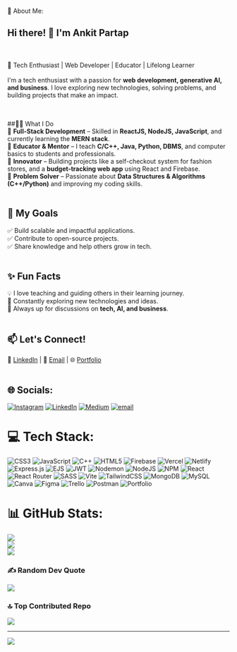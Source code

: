 💫 About Me:
## Hi there! 👋 I'm Ankit Partap  
<br><br>
🚀 Tech Enthusiast | Web Developer | Educator | Lifelong Learner  <br><br>
I'm a tech enthusiast with a passion for **web development, generative AI, and business**. I love exploring new technologies, solving problems, and building projects that make an impact.  
<br><br>

##👨‍💻 What I Do  <br>
🔹 **Full-Stack Development** – Skilled in **ReactJS, NodeJS, JavaScript**, and currently learning the **MERN stack**.  <br>
🔹 **Educator & Mentor** – I teach **C/C++, Java, Python, DBMS**, and computer basics to students and professionals.  <br>
🔹 **Innovator** – Building projects like a self-checkout system for fashion stores, and a **budget-tracking web app** using React and Firebase.  <br>
🔹 **Problem Solver** – Passionate about **Data Structures & Algorithms (C++/Python)** and improving my coding skills.  <br><br>

## 🎯 My Goals  <br>
✅ Build scalable and impactful applications.  <br>
✅ Contribute to open-source projects.  <br>
✅ Share knowledge and help others grow in tech.  <br><br>

## ✨ Fun Facts  <br>
💡 I love teaching and guiding others in their learning journey.  <br>
📖 Constantly exploring new technologies and ideas.  <br>
💬 Always up for discussions on **tech, AI, and business**.  <br><br>

## 📫 Let's Connect!  <br>
💼 [LinkedIn](#) | 📧 [Email](#) | 🌐 [Portfolio](#)  <br><br>


## 🌐 Socials:
[![Instagram](https://img.shields.io/badge/Instagram-%23E4405F.svg?logo=Instagram&logoColor=white)](https://instagram.com/ankitpartap24) [![LinkedIn](https://img.shields.io/badge/LinkedIn-%230077B5.svg?logo=linkedin&logoColor=white)](https://linkedin.com/in/ankitpartap) [![Medium](https://img.shields.io/badge/Medium-12100E?logo=medium&logoColor=white)](https://medium.com/@ankitpartap24) [![email](https://img.shields.io/badge/Email-D14836?logo=gmail&logoColor=white)](mailto:ankitpartap24@gmail.com) 

# 💻 Tech Stack:
![CSS3](https://img.shields.io/badge/css3-%231572B6.svg?style=for-the-badge&logo=css3&logoColor=white) ![JavaScript](https://img.shields.io/badge/javascript-%23323330.svg?style=for-the-badge&logo=javascript&logoColor=%23F7DF1E) ![C++](https://img.shields.io/badge/c++-%2300599C.svg?style=for-the-badge&logo=c%2B%2B&logoColor=white) ![HTML5](https://img.shields.io/badge/html5-%23E34F26.svg?style=for-the-badge&logo=html5&logoColor=white) ![Firebase](https://img.shields.io/badge/firebase-%23039BE5.svg?style=for-the-badge&logo=firebase) ![Vercel](https://img.shields.io/badge/vercel-%23000000.svg?style=for-the-badge&logo=vercel&logoColor=white) ![Netlify](https://img.shields.io/badge/netlify-%23000000.svg?style=for-the-badge&logo=netlify&logoColor=#00C7B7) ![Express.js](https://img.shields.io/badge/express.js-%23404d59.svg?style=for-the-badge&logo=express&logoColor=%2361DAFB) ![EJS](https://img.shields.io/badge/ejs-%23B4CA65.svg?style=for-the-badge&logo=ejs&logoColor=black) ![JWT](https://img.shields.io/badge/JWT-black?style=for-the-badge&logo=JSON%20web%20tokens) ![Nodemon](https://img.shields.io/badge/NODEMON-%23323330.svg?style=for-the-badge&logo=nodemon&logoColor=%BBDEAD) ![NodeJS](https://img.shields.io/badge/node.js-6DA55F?style=for-the-badge&logo=node.js&logoColor=white) ![NPM](https://img.shields.io/badge/NPM-%23CB3837.svg?style=for-the-badge&logo=npm&logoColor=white) ![React](https://img.shields.io/badge/react-%2320232a.svg?style=for-the-badge&logo=react&logoColor=%2361DAFB) ![React Router](https://img.shields.io/badge/React_Router-CA4245?style=for-the-badge&logo=react-router&logoColor=white) ![SASS](https://img.shields.io/badge/SASS-hotpink.svg?style=for-the-badge&logo=SASS&logoColor=white) ![Vite](https://img.shields.io/badge/vite-%23646CFF.svg?style=for-the-badge&logo=vite&logoColor=white) ![TailwindCSS](https://img.shields.io/badge/tailwindcss-%2338B2AC.svg?style=for-the-badge&logo=tailwind-css&logoColor=white) ![MongoDB](https://img.shields.io/badge/MongoDB-%234ea94b.svg?style=for-the-badge&logo=mongodb&logoColor=white) ![MySQL](https://img.shields.io/badge/mysql-4479A1.svg?style=for-the-badge&logo=mysql&logoColor=white) ![Canva](https://img.shields.io/badge/Canva-%2300C4CC.svg?style=for-the-badge&logo=Canva&logoColor=white) ![Figma](https://img.shields.io/badge/figma-%23F24E1E.svg?style=for-the-badge&logo=figma&logoColor=white) ![Trello](https://img.shields.io/badge/Trello-%23026AA7.svg?style=for-the-badge&logo=Trello&logoColor=white) ![Postman](https://img.shields.io/badge/Postman-FF6C37?style=for-the-badge&logo=postman&logoColor=white) ![Portfolio](https://img.shields.io/badge/Portfolio-%23000000.svg?style=for-the-badge&logo=firefox&logoColor=#FF7139)
# 📊 GitHub Stats:
![](https://github-readme-stats.vercel.app/api?username=ankitpartap&theme=dark&hide_border=false&include_all_commits=false&count_private=false)<br/>
![](https://github-readme-streak-stats.herokuapp.com/?user=ankitpartap&theme=dark&hide_border=false)<br/>
![](https://github-readme-stats.vercel.app/api/top-langs/?username=ankitpartap&theme=dark&hide_border=false&include_all_commits=false&count_private=false&layout=compact)

### ✍️ Random Dev Quote
![](https://quotes-github-readme.vercel.app/api?type=horizontal&theme=dark)

### 🔝 Top Contributed Repo
![](https://github-contributor-stats.vercel.app/api?username=ankitpartap&limit=5&theme=dark&combine_all_yearly_contributions=true)

---
[![](https://visitcount.itsvg.in/api?id=ankitpartap&icon=0&color=0)](https://visitcount.itsvg.in)

<!-- Proudly created with GPRM ( https://gprm.itsvg.in ) -->
